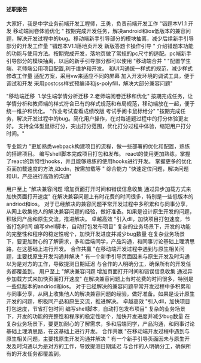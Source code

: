 #### 述职报告

大家好，我是中学业务前端开发工程师，王勇，负责前端开发工作
"错题本V1.1 开发
移动端阅卷体验优化
"	按期完成开发任务，解决android和ios低版本的兼容问题，解决开发过程中的bug。移动端新手引导部分的模块抽离，减少后续新手引导部分的开发工作量
"错题本V1.1落地页开发
新版答题卡操作引导
"	介绍错题本功能的功能与使用方法。按期完成开发，落地页做了常规的pc尺寸的适配。pc端新手引导部分的模块抽离，以后的新手引导部分都可以使用
"移动端合并
"	"配置学生端、老师端公用项目配置,利于维护和开发。
和UI沟通统一样式的规范，减少样式修改工作量
适配方案，采用vw来适应不同的屏幕
加入开发环境的调试工具，便于调试和开发
采用postcss样式预编译和js-polyfill，解决大部分兼容问题"

"移动端迁移    1.学生端学情分析迁移
    2.老师端阅卷迁移和优化"	按期完成任务，让学情分析和教师端的样式符合已有的样式规范和布局规范，移动端放在一起，便于统一维护和优化。
"作业考试查看成绩改版
考试手阅卡鼠标给分"	"按期完成任务，解决开发过程中的bug。简化用户操作，在对每道题过程中的打分体验更友好。
支持全体型鼠标打分，突出打分范围，优化打分过程中体验，缩短用户打分时间。"

专业能力	"更加熟悉webpack构建项目的流程，做一些部署的优化和配置，熟练的搭建项目。
编写shell脚本完成项目打包和发布。
react的使用更加熟练，掌握了react的新特性hooks，并且能够熟练的使用hooks进行开发。
掌握更多的优化页面加载速度的方法,如cdn，按需加载等
"
综合能力	"快速定位问题，解决问题
和UI，产品进行高效的沟通"

用户至上	"解决兼容问题
增加页面打开时间和错误信息收集
通过异步加载方式来加快页面打开速度"	在解决兼容问题上有时花费的时间很多，特别是一些低版本的andriod和ios。	对于已经解决的兼容问题平常开发过程中多积累和与同事分享，从网上收集他人的解决兼容问题的经验，做好准备。如果是设计原生开发的问题，积极同产品和原生交流，推进解决。
卓越高效	"引入dll，加快项目打包速度，节省打包时间
编写shell脚本，自动打包发布项目"	复杂的业务场景下，开发的功能的完整性和程序的稳定性呢个，加快开发进度并减少bug数量	在复杂业务场景下，要更加耐心的了解需求，多和后端同学，产品沟通，和同事讨论基础上理清思路，在这基础上进行开发。
合作共赢	"在移动端开发过程中遇到与原生相关问题，主要找原生开发沟通并解决
"	有一个新手引导页面因未与原生开发及时沟通以为是对方的工作，导致提测日期延迟	与合作的人明确分工，确保所有的开发任务都覆盖到。
用户至上	"解决兼容问题
增加页面打开时间和错误信息收集
通过异步加载方式来加快页面打开速度"	在解决兼容问题上有时花费的时间很多，特别是一些低版本的andriod和ios。	对于已经解决的兼容问题平常开发过程中多积累和与同事分享，从网上收集他人的解决兼容问题的经验，做好准备。如果是设计原生开发的问题，积极同产品和原生交流，推进解决。
卓越高效	"引入dll，加快项目打包速度，节省打包时间
编写shell脚本，自动打包发布项目"	复杂的业务场景下，开发的功能的完整性和程序的稳定性呢个，加快开发进度并减少bug数量	在复杂业务场景下，要更加耐心的了解需求，多和后端同学，产品沟通，和同事讨论基础上理清思路，在这基础上进行开发。
合作共赢	"在移动端开发过程中遇到与原生相关问题，主要找原生开发沟通并解决
"	有一个新手引导页面因未与原生开发及时沟通以为是对方的工作，导致提测日期延迟	与合作的人明确分工，确保所有的开发任务都覆盖到。
